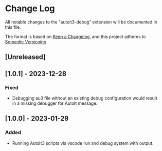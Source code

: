 # Change Log

All notable changes to the "autoit3-debug" extension will be documented in this file.

The format is based on [Keep a Changelog](https://keepachangelog.com/en/1.0.0/),
and this project adheres to [Semantic Versioning](https://semver.org/spec/v2.0.0.html).

## [Unreleased]

## [1.0.1] - 2023-12-28

### Fixed

- Debugging au3 file without an existing debug configuration would result in a missing debugger for AutoIt message.

## [1.0.0] - 2023-01-29

### Added

- Running AutoIt3 scripts via vscode run and debug system with output.
